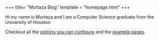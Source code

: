 +++
title= "Murtaza Blog"
template = "homepage.html"
+++

Hi my name is Murtaza and I am a Computer Science graduate from the University of Houston

Checkout all the [options you can configure](./posts/configuration) and the [example pages](./tags/example/).